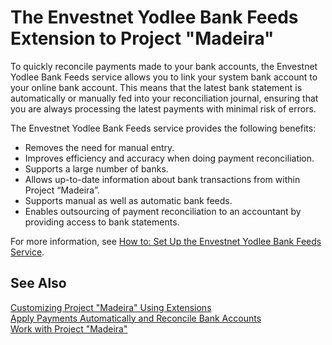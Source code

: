 <properties
	pageTitle="Envestnet Yodlee Bank Feeds| Project “Madeira”"
        description="Provides information about the Envestnet Yodlee Bank Feeds extension"
        services="project-madeira"
        documentationCenter=""
        authors="SorenGP"
/>
<tags
    ms.service="project-madeira"
    ms.topic="article"
    ms.devlang="na"
    ms.topic="article"
    ms.tgt_pltfrm="na"
    ms.workload="Madeira"
    ms.date="05/12/2016"
    ms.author="SorenGP" />

# The Envestnet Yodlee Bank Feeds Extension to Project "Madeira"
To quickly reconcile payments made to your bank accounts, the Envestnet Yodlee Bank Feeds service allows you to link your system bank account to your online bank account. This means that the latest bank statement is automatically or manually fed into your reconciliation journal, ensuring that you are always processing the latest payments with minimal risk of errors.

The Envestnet Yodlee Bank Feeds service provides the following benefits:

- Removes the need for manual entry.
- Improves efficiency and accuracy when doing payment reconciliation.
- Supports a large number of banks.
- Allows up-to-date information about bank transactions from within Project “Madeira”.
- Supports manual as well as automatic bank feeds.
- Enables outsourcing of payment reconciliation to an accountant by providing access to bank statements.

For more information, see [How to: Set Up the Envestnet Yodlee Bank Feeds Service](bank-how-setup-bank-statement-service.md).

## See Also  
[Customizing Project "Madeira" Using Extensions ](ui-extensions.md)    
[Apply Payments Automatically and Reconcile Bank Accounts](receivables-apply-payments-auto-reconcile-bank-accounts.md)  
[Work with Project "Madeira"](ui-work-product.md)

